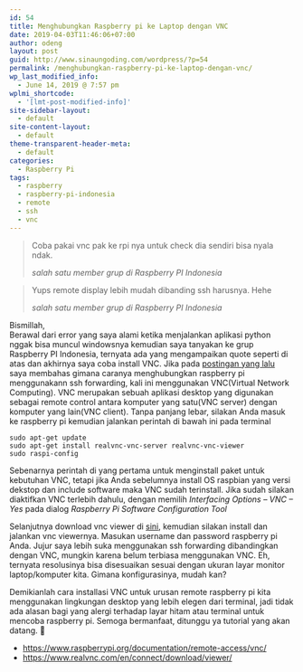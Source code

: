 ```yaml
---
id: 54
title: Menghubungkan Raspberry pi ke Laptop dengan VNC
date: 2019-04-03T11:46:06+07:00
author: odeng
layout: post
guid: http://www.sinaungoding.com/wordpress/?p=54
permalink: /menghubungkan-raspberry-pi-ke-laptop-dengan-vnc/
wp_last_modified_info:
  - June 14, 2019 @ 7:57 pm
wplmi_shortcode:
  - '[lmt-post-modified-info]'
site-sidebar-layout:
  - default
site-content-layout:
  - default
theme-transparent-header-meta:
  - default
categories:
  - Raspberry Pi
tags:
  - raspberry
  - raspberry-pi-indonesia
  - remote
  - ssh
  - vnc
---
```

<blockquote class="wp-block-quote">
  <p>
    Coba pakai vnc pak ke rpi nya untuk check dia sendiri bisa nyala ndak.
  </p>
  
  <cite>salah satu member grup di Raspberry PI Indonesia</cite>
</blockquote>

<blockquote class="wp-block-quote">
  <p>
    Yups remote display lebih mudah dibanding ssh harusnya. Hehe
  </p>
  
  <cite>salah satu member grup di Raspberry PI Indonesia</cite>
</blockquote>

Bismillah,  
Berawal dari error yang saya alami ketika menjalankan aplikasi python nggak bisa muncul windowsnya kemudian saya tanyakan ke grup Raspberry PI Indonesia, ternyata ada yang mengampaikan quote seperti di atas dan akhirnya saya coba install VNC. Jika pada <a href="/akses-raspberry-pi-gui-via-terminal-mac-os/" target="_blank" rel="noreferrer noopener" aria-label="postingan yang lalu (opens in a new tab)">postingan yang lalu</a> saya membahas gimana caranya menghubungkan raspberry pi menggunakann ssh forwarding, kali ini menggunakan VNC(Virtual Network Computing). VNC merupakan sebuah aplikasi desktop yang digunakan sebagai remote control antara komputer yang satu(VNC server) dengan komputer yang lain(VNC client). Tanpa panjang lebar, silakan Anda masuk ke raspberry pi kemudian jalankan perintah di bawah ini pada terminal 

<pre class="wp-block-code"><code>sudo apt-get update
sudo apt-get install realvnc-vnc-server realvnc-vnc-viewer
sudo raspi-config</code></pre>

Sebenarnya perintah di yang pertama untuk menginstall paket untuk kebutuhan VNC, tetapi jika Anda sebelumnya install OS raspbian yang versi dekstop dan include software maka VNC sudah terinstall. Jika sudah silakan diaktifkan VNC terlebih dahulu, dengan memilih _Interfacing Options &#8211; VNC &#8211; Yes_ pada dialog _Raspberry Pi Software Configuration Tool_

Selanjutnya download vnc viewer di <a rel="noreferrer noopener" aria-label="sini (opens in a new tab)" href="https://www.realvnc.com/en/connect/download/viewer/" target="_blank">sini</a>, kemudian silakan install dan jalankan vnc viewernya. Masukan username dan password raspberry pi Anda. Jujur saya lebih suka menggunakan ssh forwarding dibandingkan dengan VNC, mungkin karena belum terbiasa menggunakan VNC. Eh, ternyata resolusinya bisa disesuaikan sesuai dengan ukuran layar monitor laptop/komputer kita. Gimana konfigurasinya, mudah kan?

Demikianlah cara installasi VNC untuk urusan remote raspberry pi kita menggunakan lingkungan desktop yang lebih elegen dari terminal, jadi tidak ada alasan bagi yang alergi terhadap layar hitam atau terminal untuk mencoba raspberry pi. Semoga bermanfaat, ditunggu ya tutorial yang akan datang. 🙂

  * <https://www.raspberrypi.org/documentation/remote-access/vnc/>
  * <https://www.realvnc.com/en/connect/download/viewer/>